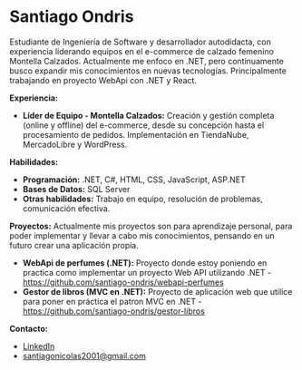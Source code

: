 # Santiago Ondris

Estudiante de Ingeniería de Software y desarrollador autodidacta, con experiencia liderando equipos en el e-commerce de calzado femenino Montella Calzados.  Actualmente me enfoco en .NET, pero continuamente busco expandir mis conocimientos en nuevas tecnologías.
Principalmente trabajando en proyecto WebApi con .NET y React.

**Experiencia:**

* **Líder de Equipo - Montella Calzados:**  Creación y gestión completa (online y offline) del e-commerce, desde su concepción hasta el procesamiento de pedidos.  Implementación en TiendaNube, MercadoLibre y WordPress.  

**Habilidades:**

* **Programación:** .NET, C#, HTML, CSS, JavaScript, ASP.NET
* **Bases de Datos:** SQL Server
* **Otras habilidades:** Trabajo en equipo, resolución de problemas, comunicación efectiva.

**Proyectos:**
Actualmente mis proyectos son para aprendizaje personal, para poder implementar y llevar a cabo mis conocimientos, pensando en un futuro crear una aplicación propia.

* **WebApi de perfumes (.NET):**  Proyecto donde estoy poniendo en practica como implementar un proyecto Web API utilizando .NET - https://github.com/santiago-ondris/webapi-perfumes
* **Gestor de libros (MVC en .NET):**  Proyecto de aplicación web que utilice para poner en práctica el patron MVC en .NET - https://github.com/santiago-ondris/gestor-libros


**Contacto:**

* [LinkedIn](www.linkedin.com/in/santiago-ondris-31b846331)
* santiagonicolas2001@gmail.com

